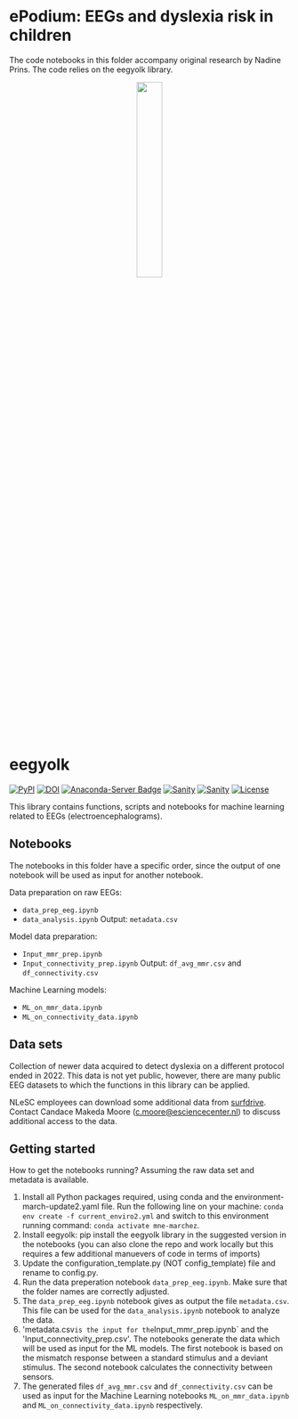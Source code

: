 # ePodium: EEGs and dyslexia risk in children 

The code notebooks in this folder accompany original research by Nadine Prins. 
The code relies on the eegyolk library.


<p align="center">
    <img style="width: 30%; height: 30%" src="https://github.com/NLeSC/ePodium/blob/main/eegyolk_logo.png">
</p>

# eegyolk

[![PyPI](https://img.shields.io/pypi/v/eegyolk.svg)](https://pypi.python.org/pypi/eegyolk/)
[![DOI](https://zenodo.org/badge/DOI/10.5281/zenodo.6865762.svg)](https://doi.org/10.5281/zenodo.6865762)
[![Anaconda-Server Badge](https://anaconda.org/eegyolk/eegyolk/badges/version.svg)](https://anaconda.org/eegyolk/eegyolk)
[![Sanity](https://github.com/eegyolk-ai/eegyolk/actions/workflows/on-commit.yml/badge.svg)](https://github.com/eegyolk-ai/eegyolk/actions/workflows/on-commit.yml)
[![Sanity](https://github.com/eegyolk-ai/eegyolk/actions/workflows/on-tag.yml/badge.svg)](https://github.com/eegyolk-ai/eegyolk/actions/workflows/on-tag.yml)
[![License](https://img.shields.io/badge/License-Apache_2.0-blue.svg)](https://opensource.org/licenses/Apache-2.0)


This library contains functions, scripts and notebooks for machine learning related to EEGs (electroencephalograms). 

## Notebooks
The notebooks in this folder have a specific order, since the output of one notebook will be used as input for another notebook. 

Data preparation on raw EEGs: 
- `data_prep_eeg.ipynb`
- `data_analysis.ipynb`
Output: `metadata.csv`

Model data preparation: 
- `Input_mmr_prep.ipynb`
- `Input_connectivity_prep.ipynb`
Output: `df_avg_mmr.csv` and `df_connectivity.csv`

Machine Learning models: 
- `ML_on_mmr_data.ipynb`
- `ML_on_connectivity_data.ipynb`


## Data sets

Collection of newer data acquired to detect dyslexia on a different protocol ended in 2022. This data is not yet public, however, there are many public EEG datasets to which the functions in this library can be applied.

NLeSC employees can download some additional data from [surfdrive](https://surfdrive.surf.nl/files/index.php/s/mkwBAisnYUaPRhy).
Contact Candace Makeda Moore (c.moore@esciencecenter.nl) to discuss additional access to the data.

## Getting started 

How to get the notebooks running? Assuming the raw data set and metadata is available.

1. Install all Python packages required, using conda and the environment-march-update2.yaml file.
    Run the following line on your machine: `conda env create -f current_enviro2.yml` and switch to this environment running command: `conda activate mne-marchez`.
2. Install eegyolk: pip install the eegyolk library in the suggested version in the notebooks 
   (you can also clone the repo and   work locally but this requires a few additional manuevers of code in terms of imports)
3. Update the configuration_template.py (NOT config_template) file and rename to config.py.
4. Run the data preperation notebook `data_prep_eeg.ipynb`. Make sure that the folder names are correctly adjusted. 
5. The `data_prep_eeg.ipynb` notebook gives as output the file `metadata.csv`. This file can be used for the `data_analysis.ipynb` notebook to analyze the data. 
6. 'metadata.csv` is the input for the `Input_mmr_prep.ipynb` and the 'Input_connectivity_prep.csv'. The notebooks generate the data which will be used as input for the ML models. The first notebook is based on the mismatch response between a standard stimulus and a deviant stimulus. The second notebook calculates the connectivity between sensors. 
7. The generated files `df_avg_mmr.csv` and `df_connectivity.csv` can be used as input for the Machine Learning notebooks `ML_on_mmr_data.ipynb` and `ML_on_connectivity_data.ipynb` respectively. 

